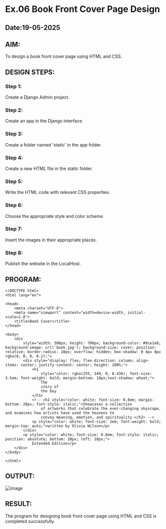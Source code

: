 # Ex.06 Book Front Cover Page Design
## Date:19-05-2025

## AIM:
To design a book front cover page using HTML and CSS.

## DESIGN STEPS:

### Step 1:
Create a Django Admin project.

### Step 2:
Create an app in the Django interface.

### Step 3:
Create a folder named 'static' in the app folder.

### Step 4:
Create a new HTML file in the static folder.

### Step 5:
Write the HTML code with relevant CSS properties.

### Step 6:
Choose the appropriate style and color scheme.

### Step 7:
Insert the images in their appropriate places.

### Step 8:
Publish the website in the LocalHost.

## PROGRAM:
```
<!DOCTYPE html>
<html lang="en">

<head>
    <meta charset="UTF-8">
    <meta name="viewport" content="width=device-width, initial-scale=1.0">
    <title>Book Cover</title>
</head>

<body>
    <div
        style="width: 500px; height: 700px; background-color: #9ce1e8; background-image: url('book.jpg'); background-size: cover; position: relative; border-radius: 10px; overflow: hidden; box-shadow: 0 4px 8px rgba(0, 0, 0, 0.2);">
        <div style="display: flex; flex-direction: column; align-items: center; justify-content: center; height: 100%;">
            <h1
                style="color: rgba(255, 149, 0, 0.436); font-size: 3.5em; font-weight: bold; margin-bottom: 10px;text-shadow: wheat;">
                The
                story of
                the boy
            </h1>
            <!-- <h2 style="color: white; font-size: 0.8em; margin-bottom: 20px; font-style: italic;">Showcases a collection
                of artworks that celebrate the ever-changing skyscape, and examines how artists have used the heavens to
                convey meaning, emotion, and spirituality.</h2> -->
            <p style="color: white; font-size: 1em; font-weight: bold; margin-top: auto;">written by Olivia Wilson</p>
        </div>
        <p style="color: white; font-size: 0.8em; font-style: italic; position: absolute; bottom: 10px; left: 10px;">
            Extended Edition</p>
    </div>
</body>

</html>
```
## OUTPUT:
![image](https://github.com/user-attachments/assets/edb6d4bf-afeb-4c00-9fc2-fabac1c52c43)


## RESULT:
The program for designing book front cover page using HTML and CSS is completed successfully.

